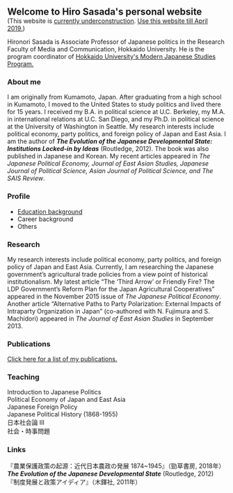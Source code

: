 <span style="font-size:150%">**Welcome to Hiro Sasada's personal website**</span>    
(This website is <u>currently underconstruction</u>. [Use this website till April 2019.](https://hironori-sasada.net))

Hironori Sasada is Associate Professor of Japanese politics in the Research Faculty of Media and Communication, Hokkaido University. He is the program coordinator of [Hokkaido University's Modern Japanese Studies Program.](https://www.oia.hokudai.ac.jp/mjsp/)

### About me

I am originally from Kumamoto, Japan. After graduating from a high school in Kumamoto, I moved to the United States to study politics and lived there for 15 years. I received my B.A. in political science at U.C. Berkeley, my M.A. in international relations at U.C. San Diego, and my Ph.D. in political science at the University of Washington in Seattle. My research interests include political economy, party politics, and foreign policy of Japan and East Asia. I am the author of ***The Evolution of the Japanese Developmental State: Institutions Locked-in by Ideas*** (Routledge, 2012). The book was also published in Japanese and Korean. My recent articles appeared in *The Japanese Political Economy, Journal of East Asian Studies, Japanese Journal of Political Science, Asian Journal of Political Science, and The SAIS Review*.

### Profile

- [Education background](https://hirosasada.github.io/education-background)    
- Career background  
- Others  

### Research

My research interests include political economy, party politics, and foreign policy of Japan and East Asia. Currently, I am researching the Japanese government’s agricultural trade policies from a view point of historical institutionalism. My latest article “The ‘Third Arrow’ or Friendly Fire? The LDP Government’s Reform Plan for the Japan Agricultural Cooperatives” appeared in the November 2015 issue of *The Japanese Political Economy*. Another article “Alternative Paths to Party Polarization: External Impacts of Intraparty Organization in Japan” (co-authored with N. Fujimura and S. Machidori) appeared in *The Journal of East Asian Studies* in September 2013.

### Publications

[Click here for a list of my publications.](https://hirosasada.github.io/publications)    

### Teaching

Introduction to Japanese Politics  
Political Economy of Japan and East Asia  
Japanese Foreign Policy  
Japanese Political History (1868-1955)  
日本社会論 III  
社会・時事問題  

### Links
『農業保護政策の起源：近代日本農政の発展 1874~1945』（勁草書房, 2018年）   
***The Evolution of the Japanese Developmental State*** (Routledge, 2012)  
『制度発展と政策アイディア』（木鐸社, 2011年）  

